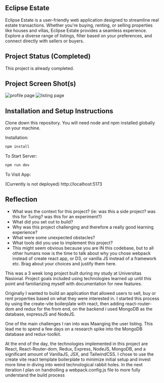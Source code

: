 ## Eclipse Estate

 Eclipse Estate is a user-friendly web application designed to streamline real estate transactions. Whether you're buying, renting, or selling properties like houses and villas, Eclipse Estate provides a seamless experience. Explore a diverse range of listings, filter based on your preferences, and connect directly with sellers or buyers. 


## Project Status (Completed)

This project is already completed.

## Project Screen Shot(s)
![profile page ](https://github.com/Rangga056/eclipse-estate/assets/136163122/0c4040d1-7d7e-40cb-9aa9-d06e55c42993)
![listing page](https://github.com/Rangga056/eclipse-estate/assets/136163122/fe0a30bc-8797-43f1-a10c-6ef3dd19cc31)

## Installation and Setup Instructions

Clone down this repository. You will need node and npm installed globally on your machine.  

Installation:

```bash
npm install  
```

To Start Server:
 ```bash
npm run dev  
 ```

To Visit App:

(Currently is not deployed)
http://localhost:5173

## Reflection

  - What was the context for this project? (ie: was this a side project? was this for Turing? was this for an experiment?)
  - What did you set out to build?
  - Why was this project challenging and therefore a really good learning experience?
  - What were some unexpected obstacles?
  - What tools did you use to implement this project?
  - This might seem obvious because you are IN this codebase, but to all other humans now is the time to talk about why you chose webpack instead of create react app, or D3, or vanilla JS instead of a framework etc. Brag about your choices and justify them here.  

This was a 3 week long project built during my study at Universitas Nasional. Project goals included using technologies learned up until this point and familiarizing myself with documentation for new features.  

Originally I wanted to build an application that allowed users to sell, buy or rent properties based on what they were interested in. I started this process by using the  create-vite boilerplate with react, then adding react-router-dom and redux for the from end, on the backend i used MongoDB as the database, expressJS and NodeJS.  

One of the main challenges I ran into was Maanging the user listing. This lead me to spend a few days on a research spike into the MongoDB database and redux-toolkit.

At the end of the day, the technologies implemented in this project are React, React-Router-dom, Redux, Express, NodeJS, MongoDB, and a significant amount of VanillaJS, JSX, and TailwindCSS. I chose to use the create vite react template boilerplate to minimize initial setup and invest more time in diving into weird technological rabbit holes. In the next iteration I plan on handrolling a webpack.config.js file to more fully understand the build process

